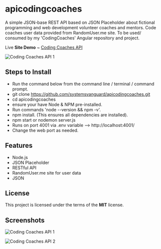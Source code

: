 # apicodingcoaches
A simple JSON-base REST API based on JSON Placeholder about fictional programming and web development volunteer coaches and mentors.  Code coaches  user data provided from RandomUser.me site. To be used/ consumed by my 'CodingCoaches' Angular repository and project.

Live **Site Demo** ~ [Coding Coaches API](http://ryanhunter.ca/apicodingcoaches/) 

![Coding Coaches API 1](http://ryanhunter.ca/images/portfolio/users_api_01.png)



## Steps to Install 
- Run the command below from the command line / terminal / command prompt.
- git clone https://github.com/systemsvanguard/apicodingcoaches.git  
- cd apicodingcoaches 
- ensure your have Node & NPM pre-installed. 
- Run commands 'node --version && npm -v'.
- npm install.  (This ensures all dependencies are installed).
- npm start or nodemon server.js 
- Runs on port 4001 via .env variable --> http://localhost:4001/ 
- Change the web port as needed.


## Features
- Node.js
- JSON Placeholder
- RESTful API
- RandomUser.me site for user data 
- JSON 


## License
This project is licensed under the terms of the **MIT** license.


## Screenshots 

![Coding Coaches API 1](http://ryanhunter.ca/images/portfolio/users_api_01.png)


![Coding Coaches API 2](http://ryanhunter.ca/images/portfolio/users_api_02.png)
